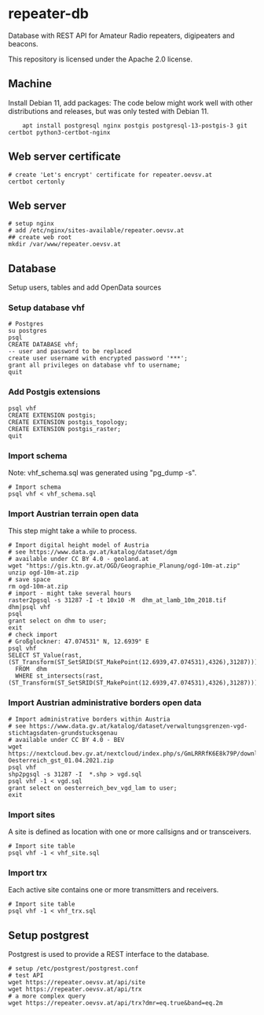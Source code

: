 # repeater-db
Database with REST API for Amateur Radio repeaters, digipeaters and beacons.

This repository is licensed under the Apache 2.0 license.

## Machine

Install Debian 11, add packages:
The code below might work well with other distributions and releases, but was only tested with Debian 11.
```
    apt install postgresql nginx postgis postgresql-13-postgis-3 git certbot python3-certbot-nginx
```

## Web server certificate
```
# create 'Let's encrypt' certificate for repeater.oevsv.at
certbot certonly
```
## Web server
```
# setup nginx
# add /etc/nginx/sites-available/repeater.oevsv.at
## create web root
mkdir /var/www/repeater.oevsv.at
```
## Database
Setup users, tables and add OpenData sources
### Setup database vhf
```
# Postgres
su postgres
psql
CREATE DATABASE vhf;
-- user and password to be replaced
create user username with encrypted password '***';
grant all privileges on database vhf to username;
quit
```
### Add Postgis extensions
```
psql vhf
CREATE EXTENSION postgis;
CREATE EXTENSION postgis_topology;
CREATE EXTENSION postgis_raster;
quit
```

### Import schema
Note: vhf_schema.sql was generated using "pg_dump -s".
```
# Import schema
psql vhf < vhf_schema.sql
```

### Import Austrian terrain open data
This step might take a while to process.
```
# Import digital height model of Austria
# see https://www.data.gv.at/katalog/dataset/dgm
# available under CC BY 4.0 - geoland.at
wget "https://gis.ktn.gv.at/OGD/Geographie_Planung/ogd-10m-at.zip"
unzip ogd-10m-at.zip
# save space
rm ogd-10m-at.zip
# import - might take several hours
raster2pgsql -s 31287 -I -t 10x10 -M  dhm_at_lamb_10m_2018.tif dhm|psql vhf
psql
grant select on dhm to user;
exit
# check import
# Großglockner: 47.074531° N, 12.6939° E
psql vhf
SELECT ST_Value(rast,(ST_Transform(ST_SetSRID(ST_MakePoint(12.6939,47.074531),4326),31287)))
  FROM  dhm
  WHERE st_intersects(rast, (ST_Transform(ST_SetSRID(ST_MakePoint(12.6939,47.074531),4326),31287)));
```
### Import Austrian administrative borders open data
```
# Import administrative borders within Austria
# see https://www.data.gv.at/katalog/dataset/verwaltungsgrenzen-vgd-stichtagsdaten-grundstucksgenau
# available under CC BY 4.0 - BEV
wget https://nextcloud.bev.gv.at/nextcloud/index.php/s/GmLRRRfK6E8k79P/download/VGD-Oesterreich_gst_01.04.2021.zip
psql vhf
shp2pgsql -s 31287 -I  *.shp > vgd.sql
psql vhf -1 < vgd.sql
grant select on oesterreich_bev_vgd_lam to user;
exit
```

### Import sites
A site is defined as location with one or more callsigns and or transceivers.
```
# Import site table
psql vhf -1 < vhf_site.sql
```
### Import trx
Each active site contains one or more transmitters and receivers.

```
# Import site table
psql vhf -1 < vhf_trx.sql
```

## Setup postgrest
Postgrest is used to provide a REST interface to the database.
```
# setup /etc/postgrest/postgrest.conf
# test API
wget https://repeater.oevsv.at/api/site
wget https://repeater.oevsv.at/api/trx
# a more complex query
wget https://repeater.oevsv.at/api/trx?dmr=eq.true&band=eq.2m
```

